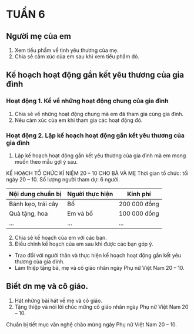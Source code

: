 # TUẦN 6

## Người mẹ của em
1. Xem tiểu phẩm về tình yêu thương của mẹ.
2. Chia sẻ cảm xúc của em sau khi xem tiểu phẩm đó.

## Kế hoạch hoạt động gắn kết yêu thương của gia đình

### Hoạt động 1. Kể về những hoạt động chung của gia đình
1. Chia sẻ về những hoạt động chung mà em đã tham gia cùng gia đình.
2. Nêu cảm xúc của em khi tham gia các hoạt động đó.

### Hoạt động 2. Lập kế hoạch hoạt động gắn kết yêu thương của gia đình
1. Lập kế hoạch hoạt động gắn kết yêu thương của gia đình mà em mong muốn theo mẫu gợi ý sau.

KẾ HOẠCH TỔ CHỨC KỈ NIỆM 20 – 10 CHO BÀ VÀ MẸ
Thời gian tổ chức: tối ngày 20 – 10.
Số lượng người tham dự: 6 người.

| Nội dung chuẩn bị | Người thực hiện | Kinh phí |
|---|---|---|
| Bánh kẹo, trái cây | Bố | 200 000 đồng |
| Quà tặng, hoa | Em và bố | 100 000 đồng |
| ... | ... | ... |

2. Chia sẻ kế hoạch của em với các bạn.
3. Điều chỉnh kế hoạch của em sau khi được các bạn góp ý.

- Trao đổi với người thân và thực hiện kế hoạch hoạt động gắn kết yêu thương của gia đình.
- Làm thiệp tặng bà, mẹ và cô giáo nhân ngày Phụ nữ Việt Nam 20 – 10.

## Biết ơn mẹ và cô giáo.
1. Hát những bài hát về mẹ và cô giáo.
2. Tặng thiệp và nói lời chúc mừng cô giáo nhân ngày Phụ nữ Việt Nam 20 – 10.

Chuẩn bị tiết mục văn nghệ chào mừng ngày Phụ nữ Việt Nam 20 – 10.
